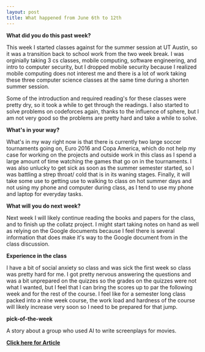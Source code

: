 ```yaml
---
layout: post
title: What happened from June 6th to 12th
---
```


**What did you do this past week?**

  This week I started classes against for the summer session at UT Austin, so it was a transition back to school work from the two week break. I was orginially taking 3 cs classes, mobile computing, software engineering, and intro to computer security, but I dropped mobile security because I realized mobile computing does not interest me and there is a lot of work taking these three computer science classes at the same time during a shorten summer session.
  
  
  Some of the introduction and required reading's for these classes were pretty dry, so it took a while to get through the readings. I also started to solve problems on codeforces again, thanks to the influence of sphere, but I am not very good so the problems are pretty hard and take a while to solve.
  
 **What's in your way?**

  What's in my way right now is that there is currently two large soccer tournaments going on, Euro 2016 and Copa America, which do not help my case for working on the projects and outside work in this class as I spend a large amount of time watching the games that go on in the tournaments. I was also unlucky to get sick as soon as the summer semester started, so I was battling a strep throat/ cold that is in its waning stages. Finally, it will take some use to getting use to walking to class on hot summer days and not using my phone and computer during class, as I tend to use my phone and laptop for everyday tasks.

**What will you do next week?**

  Next week I will likely continue reading the books and papers for the class, and to finish up the collatz project. I might start taking notes on hand as well as relying on the Google documents because I feel there is several information that does make it's way to the Google document from in the class discussion.
  
 **Experience in the class**

  I have a bit of social anxiety so class and was sick the first week so class was pretty hard for me. I got pretty nervous answering the questions and was a bit unprepared on the quizzes so the grades on the quizzes were not what I wanted, but I feel that I can bring the scores up to par the following week and for the rest of the course. I feel like for a semester long class packed into a nine week course, the work load and hardness of the course will likely increase very soon so I need to be prepared for that jump.
  
**pick-of-the-week**
 
A story about a group who used AI to write screenplays for movies.


 **[Click here for Article](http://arstechnica.com/the-multiverse/2016/06/an-ai-wrote-this-movie-and-its-strangely-moving/)**
